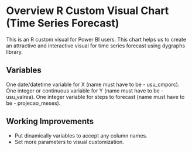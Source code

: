 
 
# Overview R Custom Visual Chart (Time Series Forecast)

This is an R custom visual for Power BI users. This chart helps us to create an attractive and interactive visual for time series forecast using dygraphs library.  

## Variables
One date/datetime variable for X (name must have to be - usu_cmporc).
One integer or continuous variable for Y (name must have to be - usu_valrea).
One integer variable for steps to forecast (name must have to be - projecao_meses).

## Working Improvements 
- Put dinamically variables to accept any column names. 
- Set more parameters to visual customization.

